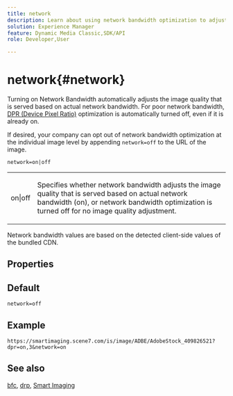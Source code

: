 ```yaml
---
title: network
description: Learn about using network bandwidth optimization to adjust the image quality that is served based on actual network bandwidth.
solution: Experience Manager
feature: Dynamic Media Classic,SDK/API
role: Developer,User

---
```

# network{#network}

Turning on Network Bandwidth automatically adjusts the image quality that is served based on actual network bandwidth. For poor network bandwidth, [DPR (Device Pixel Ratio)](/help/aem-is-ir-api/is-api/http-ref/image-serving-api-ref/c-http-protocol-reference/c-command-reference/r-dpr.md) optimization is automatically turned off, even if it is already on.

If desired, your company can opt out of network bandwidth optimization at the individual image level by appending `network=off` to the URL of the image.

`network=on|off`

<table id="simpletable_2D23B1B282CD4216AB5BE7E7430D1B3F"> 
 <tr class="strow"> 
  <td class="stentry"> <p> <span class="codeph"> on|off </span> </p> </td> 
  <td class="stentry"> <p>Specifies whether network bandwidth adjusts the image quality that is served based on actual network bandwidth (on), or network bandwidth optimization is turned off for no image quality adjustment.</p> </td> 
 </tr> 
</table>

Network bandwidth values are based on the detected client-side values of the bundled CDN.

## Properties



## Default

`network=off`

## Example

`https://smartimaging.scene7.com/is/image/ADBE/AdobeStock_409826521?dpr=on,3&network=on`

## See also

[bfc](/help/aem-is-ir-api/is-api/http-ref/image-serving-api-ref/c-http-protocol-reference/c-command-reference/r-bfc.md), [drp](/help/aem-is-ir-api/is-api/http-ref/image-serving-api-ref/c-http-protocol-reference/c-command-reference/r-dpr.md), [Smart Imaging](https://experienceleague.adobe.com/docs/experience-manager-cloud-service/content/assets/dynamicmedia/imaging-faq.html?lang=en)